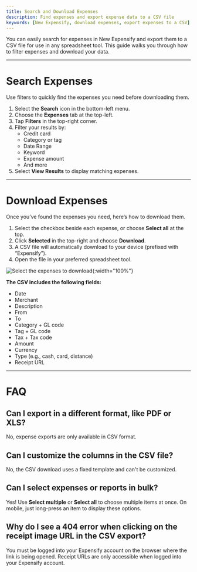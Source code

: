 ```yaml
---
title: Search and Download Expenses 
description: Find expenses and export expense data to a CSV file 
keywords: [New Expensify, download expenses, export expenses to a CSV]
---
```

<div id="new-expensify" markdown="1">

You can easily search for expenses in New Expensify and export them to a CSV file for use in any spreadsheet tool. This guide walks you through how to filter expenses and download your data.

---

# Search Expenses

Use filters to quickly find the expenses you need before downloading them.

1. Select the **Search** icon in the bottom-left menu.
2. Choose the **Expenses** tab at the top-left.
3. Tap **Filters** in the top-right corner.
4. Filter your results by:
   - Credit card
   - Category or tag
   - Date Range
   - Keyword
   - Expense amount
   - And more
5. Select **View Results** to display matching expenses.

---

# Download Expenses

Once you’ve found the expenses you need, here’s how to download them.

1. Select the checkbox beside each expense, or choose **Select all** at the top.
2. Click **Selected** in the top-right and choose **Download**.
3. A CSV file will automatically download to your device (prefixed with “Expensify”).
4. Open the file in your preferred spreadsheet tool.

![Select the expenses to download]({{site.url}}/assets/images/search-download.png){:width="100%"}

**The CSV includes the following fields:**
- Date  
- Merchant  
- Description  
- From  
- To  
- Category + GL code  
- Tag + GL code  
- Tax + Tax code  
- Amount  
- Currency  
- Type (e.g., cash, card, distance)  
- Receipt URL

---

# FAQ

## Can I export in a different format, like PDF or XLS?

No, expense exports are only available in CSV format.

## Can I customize the columns in the CSV file?

No, the CSV download uses a fixed template and can't be customized.

## Can I select expenses or reports in bulk?

Yes! Use **Select multiple** or **Select all** to choose multiple items at once.  On mobile, just long-press an item to display these options.

## Why do I see a 404 error when clicking on the receipt image URL in the CSV export?

You must be logged into your Expensify account on the browser where the link is being opened. Receipt URLs are only accessible when logged into your Expensify account.

</div>
